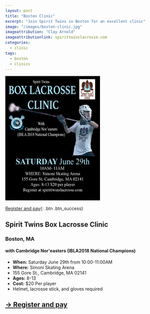 ```yaml
---
layout: post
title: "Boston Clinic"
excerpt: "Join Spirit Twins in Boston for an excellent clinic"
image: "/images/boston-clinic.jpg"
imageattribution: "Clay Arnold"
imageattributionlink: spirittwinslacrosse.com
categories:
  - clinic
tags:
  - boston
  - clinics
---
```



[![Boston Clinic Poster](/images/boston-clinic-300x394.jpg)](/images/boston-clinic.jpg)  

[Register and pay](/registration/){: .btn .btn_success}  

## Spirit Twins Box Lacrosse Clinic
### Boston, MA
#### with Cambridge Nor'easters (IBLA2018 National Champions)

*   **When:** Saturday June 29th from 10:00-11:00AM
*   **Where:** Simoni Skating Arena
*   155 Gore St., Cambridge, MA 02141
*   **Ages:** 8-13
*   **Cost:** $20 Per player
*   Helmet, lacrosse stick, and gloves required

## [→ Register and pay](/registration/)
